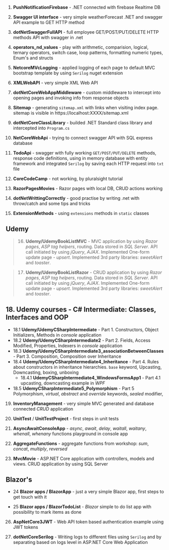 
1. **PushNotificationFirebase** - .NET connected with firebase Realtime DB


2. **Swagger UI interface** - very simple weatherForecast .NET and swagger API example to GET HTTP method


3. **dotNetSwaggerFullAPI** - full employee GET/POST/PUT/DELETE HTTP methods API with swagger in .net


4. **operators_nd_values** - play with arithmetic, comparision, logical, ternary operators, switch case, loop patterns, formatting numeric types, Enum's and structs


5. **NetcoreMVcLogging** - applied logging of each page to default MVC bootstrap template by using `Serilog`  nuget extension


6. **XMLWebAPI** - very simple XML Web API


7. **dotNetCoreWebAppMiddleware** - custom middleware to intercept into opening pages and invoking info from response objects


8. **Sitemap** - generating `sitemap.xml` with links when visiting index page. sitemap is visible in https://localhost:XXXX/sitemap.xml


9. **dotNetCoreClassLibrary** - builded .NET Standard class library and intercepted into `Program.cs`


10. **NetCoreWebApi** - trying to connect swagger API with SQL express database


11. **TodoApi** - swagger with fully working `GET/POST/PUT/DELETE` methods, response code definitions, using in memory database with entity framework and integrated `Serilog` by saving each HTTP request into `txt` file

12. **CoreCodeCamp** - not working, by pluralsight tutorial

13. **RazorPagesMovies** - Razor pages with local DB, CRUD actions working

14. **dotNetWrittingCorrectly** - good practise by writing .net with throw/catch and some tips and tricks

15. **ExtensionMethods** - using `extensions` methods in `static` classes


## Udemy ##


> 16. **Udemy/UdemyBookListMVC** - MVC application by using _Razor pages_, _ASP tag helpers_, routing. Data stored in _SQL Server_. API call initiated by using _jQuery_, _AJAX_. Implemented One-form update page - _upsert_. Implemented 3rd party libraries: _sweetAlert_ and _toaster_.

> 17. **Udemy/UdemyBookListRazor** - CRUD application by using _Razor pages_, _ASP tag helpers_, routing. Data stored in _SQL Server_. API call initiated by using _jQuery_, _AJAX_. Implemented One-form update page - _upsert_. Implemented 3rd party libraries: _sweetAlert_ and _toaster_.




## 18. Udemy courses - C# Intermediate: Classes, Interfaces and OOP ##

- 18.1 **Udemy/UdemyCSharpIntermediate** - Part 1. Constructors, Object Initializers, Methods in _console_ application
- 18.2 **Udemy/UdemyCSharpIntermediate2** - Part 2. Fields, Access Modified, Properties, Indexers in _console_ application
- 18.3 **Udemy/UdemyCSharpIntermediate3_associationBetweenClasses** - Part 3. Composition, Composition over Inheritance
- 18.4 **Udemy/UdemyCSharpIntermediate4_Inheritance** - Part 4. Rules about constructors in inheritance hierarchies. `base` keyword, Upcasting, Downcasting, boxing, unboxing
    - 18.4.1 **UdemyCSharpIntermediate4_WindowsFormsApp1** - Part 4.1 upcasting, downcasting example in _WPF_
- 18.5 **UdemyCSharpIntermediate5_Polymorphism** - Part 5 Polymorphism, _virtual_, _abstract_ and _override_ keywords, _sealed_ modifier, 



19. **InventoryManagement** - very simple MVC generated and database connected _CRUD_ application

20. **UnitTest** / **UnitTestProject** - first steps in unit tests

21. **AsyncAwaitConsoleApp** - _async_, _await_, _delay_, _waitall_, _waitany_, _whenall_, _whenany_ functions playground in console app

22. **AggregateFunctions** - aggregate functions from workshop: _sum_, _concat_, _multiply_, _reversed_

23. **MvcMovie** -  ASP.NET Core application with controllers, models and views. CRUD application by using SQL Server



## Blazor's ##

- 24 **Blazor apps / BlazorApp** - just a very simple Blazor app, first steps to get touch with it

- 25 **Blazor apps / BlazorTodoList** - _Blazor_ simple to do list app with possibility to mark items as done


26. **AspNetCore3JWT** - Web API token based authentication example using JWT tokens

27. **dotNetCoreSerilog** - Writing logs to different files using `Serilog` and by separating based on logs level in ASP.NET Core Web Application
